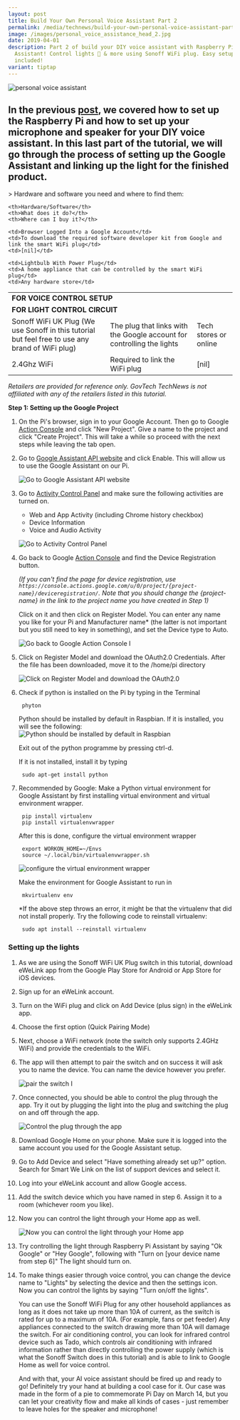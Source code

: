 ```yaml
---
layout: post
title: Build Your Own Personal Voice Assistant Part 2
permalink: /media/technews/build-your-own-personal-voice-assistant-part2/
image: /images/personal_voice_assistance_head_2.jpg
date: 2019-04-01
description: Part 2 of build your DIY voice assistant with Raspberry Pi & Google
  Assistant! Control lights 🌟 & more using Sonoff WiFi plug. Easy setup guide
  included!
variant: tiptap
---
```

![personal voice assistant](/images/technews/personal-voice-assistance-head.jpg)


In the previous [post](https://www.tech.gov.sg/media/technews/build-your-own-personal-voice-assistant-part1), we covered how to set up the Raspberry Pi and how to set up your microphone and speaker for your DIY voice assistant. In this last part of the tutorial, we will go through the process of setting up the Google Assistant and linking up the light for the finished product. 
---

&gt; Hardware and software you need and where to find them:
   
 
 <table class="table-h">
  <tbody><tr>
    
    <th>Hardware/Software</th>
    <th>What does it do?</th>
    <th>Where can I buy it?</th>
  </tr>
  <tr>
	  <td colspan="3"><b>FOR VOICE CONTROL SETUP</b></td>
  </tr>	
  <tr>
    
    <td>Browser Logged Into a Google Account</td>
    <td>To download the required software developer kit from Google and link the smart WiFi plug</td>
    <td>[nil]</td>
  </tr>
  <tr>
	  <td colspan="3"> <b>FOR LIGHT CONTROL CIRCUIT</b></td>
  </tr>	
  <tr>
    
    <td>Lightbulb With Power Plug</td>
    <td>A home appliance that can be controlled by the smart WiFi plug</td>
    <td>Any hardware store</td>
  </tr> 
   <tr>
    <td>Sonoff WiFi UK Plug (We use Sonoff in this tutorial but feel free to use any brand of WiFi plug)</td>
    <td>The plug that links with the Google account for controlling the lights</td>
    <td>Tech stores or online</td>
  </tr> 
  <tr>
    <td>2.4Ghz WiFi</td>
    <td>Required to link the WiFi plug</td>
    <td>[nil]</td>
  </tr>
</tbody></table>
 
*Retailers are provided for reference only. GovTech TechNews is not affiliated with any of the retailers listed in this tutorial.*
<br>

**Step 1: Setting up the Google Project**

1. On the Pi's browser, sign in to your Google Account. Then go to Google [Action Console](https://console.actions.google.com/) and click "New Project". Give a name to the project and click "Create Project". This will take a while so proceed with the next steps while leaving the tab open. 

2. Go to [Google Assistant API website](https://console.developers.google.com/apis/api/embeddedassistant.googleapis.com/overview?pli=1) and click Enable. This will allow us to use the Google Assistant on our Pi.

    ![Go to Google Assistant API website](/images/technews/pi1and2.jpg)

3. Go to [Activity Control Panel](https://myaccount.google.com/activitycontrols?pli=1) and make sure the following activities are turned on.
    * Web and App Activity (including Chrome history checkbox)
    * Device Information
    * Voice and Audio Activity

    ![Go to Activity Control Panel](/images/technews/pi34.jpg)

4. Go back to Google [Action Console](https://console.actions.google.com) and find the Device Registration button.

    *(If you can't find the page for device registration, use `https://console.actions.google.com/u/0/project/{project-name}/deviceregistration/`. Note that you should change the {project-name} in the link to the project name you have created in Step 1)*

    Click on it and then click on Register Model. You can enter any name you like for your Pi and Manufacturer name* (the latter is not important but you still need to key in something), and set the Device type to Auto.

    ![Go back to Google Action Console I](/images/technews/pi567.jpg)

5. Click on Register Model and download the OAuth2.0 Credentials. After the file has been downloaded, move it to the /home/pi directory

    ![Click on Register Model and download the OAuth2.0](/images/technews/8pi.png)

6. Check if python is installed on the Pi by typing in the Terminal

		phyton
		
    Python should be installed by default in Raspbian. If it is installed, you will see the following:
    ![Python should be installed by default in Raspbian](/images/technews/23pi.png)

    Exit out of the python programme by pressing ctrl-d.<br>

    If it is not installed, install it by typing

		sudo apt-get install python

7. Recommended by Google: Make a Python virtual environment for Google Assistant by first installing virtual environment and virtual environment wrapper.

		pip install virtualenv
		pip install virtualenvwrapper

    After this is done, configure the virtual environment wrapper

		export WORKON_HOME=~/Envs
		source ~/.local/bin/virtualenvwrapper.sh
		
    ![configure the virtual environment wrapper](/images/technews/10pi.png)

    Make the environment for Google Assistant to run in
 
		mkvirtualenv env
    *If the above step throws an error, it might be that the virtualenv that did not install properly. Try the following code to reinstall virtualenv:


		sudo apt install --reinstall virtualenv

### Setting up the lights ###

1. As we are using the Sonoff WiFi UK Plug switch in this tutorial, download eWeLink app from the Google Play Store for Android or App Store for iOS devices. 
2. Sign up for an eWeLink account.
3. Turn on the WiFi plug and click on Add Device (plus sign) in the eWeLink app.

4. Choose the first option (Quick Pairing Mode)<br>
5. Next, choose a WiFi network (note the switch only supports 2.4GHz WiFi) and provide the credentials to the WiFi.
6. The app will then attempt to pair the switch and on success it will ask you to name the device. You can name the device however you prefer.

    ![pair the switch I](/images/technews/pi151617.jpg)
    

7. Once connected, you should be able to control the plug through the app. Try it out by plugging the light into the plug and switching the plug on and off through the app. 

    ![Control the plug through the app](/images/technews/pi18.jpg)

8. Download Google Home on your phone. Make sure it is logged into the same account you used for the Google Assistant setup.

9. Go to Add Device and select "Have something already set up?" option. Search for Smart We Link on the list of support devices and select it.

10. Log into your eWeLink account and allow Google access.

11. Add the switch device which you have named in step 6. Assign it to a room (whichever room you like).

12. Now you can control the light through your Home app as well.

    ![Now you can control the light through your Home app](/images/technews/pi2122.jpg)

13. Try controlling the light through Raspberry Pi Assistant by saying "Ok Google" or "Hey Google", following with "Turn on [your device name from step 6]" The light should turn on. 

14. To make things easier through voice control, you can change the device name to "Lights" by selecting the device and then the settings icon. Now you can control the lights by saying "Turn on/off the lights".

    You can use the Sonoff WiFi Plug for any other household appliances as long as it does not take up more than 10A of current, as the switch is rated for up to a maximum of 10A. (For example, fans or pet feeder) Any appliances connected to the switch drawing more than 10A will damage the switch. For air conditioning control, you can look for infrared control device such as Tado, which controls air conditioning with infrared information rather than directly controlling the power supply (which is what the Sonoff Switch does in this tutorial) and is able to link to Google Home as well for voice control.

    And with that, your AI voice assistant should be fired up and ready to go! Definitely try your hand at building a cool case for it. Our case was made in the form of a pie to commemorate Pi Day on March 14, but you can let your creativity flow and make all kinds of cases - just remember to leave holes for the speaker and microphone!